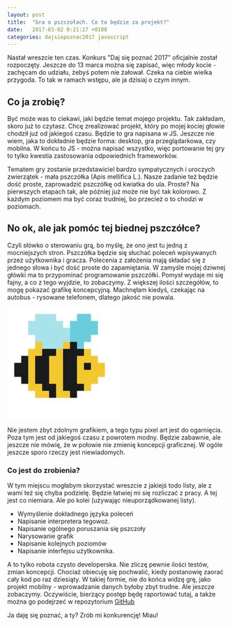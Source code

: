 ```yaml
---
layout: post
title:  "Gra o pszczołach. Co to będzie za projekt?"
date:   2017-03-02 0:21:27 +0100
categories: dajsiepoznac2017 javascript
---
```

Nastał wreszcie ten czas. Konkurs "Daj się poznać 2017" oficjalnie został rozpoczęty. Jeszcze do 13 marca można się zapisać, więc młody kocie - zachęcam do udziału, żebyś potem nie żałował. Czeka na ciebie wielka przygoda. To tak w ramach wstępu, ale ja dzisiaj o czym innym.
## Co ja zrobię?
Być może was to ciekawi, jaki będzie temat mojego projektu. Tak zakładam, skoro już to czytasz. Chcę zrealizować projekt, który po mojej kociej głowie chodził już od jakiegoś czasu. Będzie to gra napisana w JS. Jeszcze nie wiem, jaka to dokładnie będzie forma: desktop, gra przeglądarkowa, czy mobilna. W końcu to JS - można napisać wszystko, więc portowanie tej gry to tylko kwestia zastosowania odpowiednich frameworków.

Tematem gry zostanie przedstawiciel bardzo sympatycznych i uroczych zwierzątek - mała pszczółka (Apis mellifica L.). Nasze zadanie też będzie dość proste, zaprowadzić pszczółkę od kwiatka do ula. Proste? Na pierwszych etapach tak, ale później już może nie być tak kolorowo. Z każdym poziomem ma być coraz trudniej, bo przecież o to chodzi w poziomach.
## No ok, ale jak pomóc tej biednej pszczółce?
Czyli słówko o sterowaniu grą, bo myślę, że ono jest tu jedną z mocniejszych stron. Pszczółka będzie się słuchać poleceń wpisywanych przez użytkownika i gracza. Polecenia z założenia mają składać się z jednego słowa i być dość proste do zapamiętania. W zamyśle mojej dziwnej główki ma to przypominać programowanie pszczółki. Pomysł wydaje mi się fajny, a co z tego wyjdzie, to zobaczymy. Z większej ilości szczegółów, to mogę pokazać grafikę koncepcyjną. Machnęłam kiedyś, czekając na autobus - rysowane telefonem, dlatego jakość nie powala.

![Pszczoła - pixel art](/img/bee.png)

Nie jestem zbyt zdolnym grafikiem, a tego typu pixel art jest do ogarnięcia. Poza tym jest od jakiegoś czasu z powrotem modny. Będzie zabawnie, ale jeszcze nie mówię, że w połowie nie zmienię koncepcji graficznej. W ogóle jeszcze sporo rzeczy jest niewiadomych.
### Co jest do zrobienia?
W tym miejscu mogłabym skorzystać wreszcie z jakiejś todo listy, ale z wami też się chyba podzielę. Będzie łatwiej mi się rozliczać z pracy. A tej jest co niemiara. Ale po kolei (używając nieuporządkowanej listy).
* Wymyślenie dokładnego języka poleceń
* Napisanie interpretera tegowoż.
* Napisanie ogólnego poruszania się pszczoły
* Narysowanie grafik
* Napisanie kolejnych poziomów
* Napisanie interfejsu użytkownika.

A to tylko robota czysto developerska. Nie zliczę pewnie ilości testów, zmian koncepcji. Chociaż obiecuję się pochwalić, kiedy postanowię zaorać cały kod po raz dziesiąty. W takiej formie, nie do końca widzę grę, jako projekt mobilny - wprowadzanie danych byłoby zbyt trudne. Ale jeszcze zobaczymy. Oczywiście, bierzący postęp będę raportować tutaj, a także można go podejrzeć w repozytorium [GitHub](https://github.com/korneliakobiela/bee-programmer)

Ja daję się poznać, a ty? Zrób mi konkurencję! Miau!
